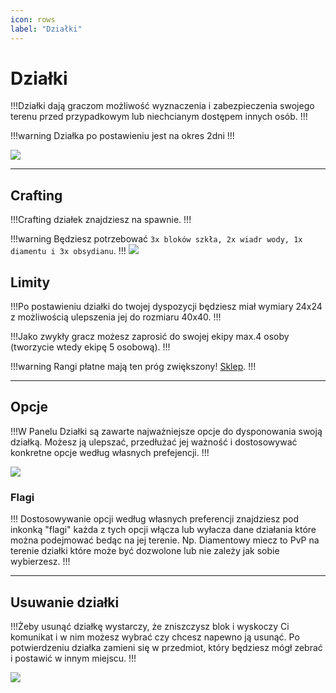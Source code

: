 ```yaml
---
icon: rows
label: "Działki"
---
```


# Działki

!!!Działki dają graczom możliwość wyznaczenia i zabezpieczenia swojego terenu
przed przypadkowym lub niechcianym dostępem innych osób. 
!!!

!!!warning
Działka po postawieniu jest na okres 2dni
!!!

![](https://i.imgur.com/TH3rniP.png)

---

## Crafting 

!!!Crafting działek znajdziesz na spawnie. 
!!!

!!!warning
Będziesz potrzebować `3x bloków szkła, 2x wiadr wody, 1x diamentu i 3x obsydianu`.
!!!
![](https://i.imgur.com/mzxV9Uh.png)

## Limity

!!!Po postawieniu działki do twojej dyspozycji będziesz miał wymiary 24x24 
z możliwością ulepszenia jej do rozmiaru 40x40.
!!!

!!!Jako zwykły gracz możesz zaprosić do swojej ekipy max.4 osoby (tworzycie wtedy ekipę 5 osobową).
!!!

!!!warning
Rangi płatne mają ten próg zwiększony! [Sklep](https://exotia.net/sklep).
!!!

---

## Opcje
!!!W Panelu Działki są zawarte najważniejsze opcje do dysponowania swoją działką. 
Możesz ją ulepszać, przedłużać jej ważność i dostosowywać konkretne opcje według własnych prefejencji.
!!!

![](https://i.imgur.com/siH4d3S.png)

### Flagi

!!!
Dostosowywanie opcji według własnych preferencji znajdziesz pod inkonką "flagi" każda z tych opcji
włącza lub wyłacza dane działania które można podejmować bedąc na jej terenie. Np. Diamentowy miecz 
to PvP na terenie działki które może być dozwolone lub nie zależy jak sobie wybierzesz.
!!!

---

## Usuwanie działki

!!!Żeby usunąć działkę wystarczy, że zniszczysz blok i wyskoczy Ci komunikat i w nim możesz wybrać 
czy chcesz napewno ją usunąć. Po potwierdzeniu działka zamieni się w przedmiot, który będziesz mógł 
zebrać i postawić w innym miejscu.
!!!

![](https://i.imgur.com/hQFrX4N.png)

